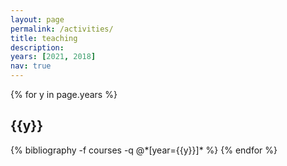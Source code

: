 ```yaml
---
layout: page
permalink: /activities/
title: teaching
description:
years: [2021, 2018]
nav: true
---
```


<article>

<div class="publications">
    {% for y in page.years %}
  <h2 class="year">{{y}}</h2>
  {% bibliography -f courses -q @*[year={{y}}]* %}
{% endfor %}
</div>
</article>
